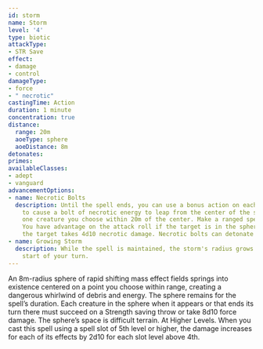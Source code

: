 ```yaml
---
id: storm
name: Storm
level: '4'
type: biotic
attackType:
- STR Save
effect:
- damage
- control
damageType:
- force
- " necrotic"
castingTime: Action
duration: 1 minute
concentration: true
distance:
  range: 20m
  aoeType: sphere
  aoeDistance: 8m
detonates: 
primes: 
availableClasses:
- adept
- vanguard
advancementOptions:
- name: Necrotic Bolts
  description: Until the spell ends, you can use a bonus action on each of your turns
    to cause a bolt of necrotic energy to leap from the center of the sphere toward
    one creature you choose within 20m of the center. Make a ranged spell attack.
    You have advantage on the attack roll if the target is in the sphere. On a hit,
    the target takes 4d10 necrotic damage. Necrotic bolts can detonate primed targets.
- name: Growing Storm
  description: While the spell is maintained, the storm's radius grows by 2m at the
    start of your turn.
---
```

An 8m-radius sphere of rapid shifting mass effect fields springs into existence centered on a point you choose within range, creating a dangerous whirlwind of debris and energy. The sphere remains for the spell’s duration. Each creature in the sphere when it appears or that ends its turn there must succeed on a Strength saving throw or take 8d10 force damage. The sphere’s space is difficult terrain.
At Higher Levels. When you cast this spell using a spell slot of 5th level or higher, the damage increases for each of its effects by 2d10 for each slot level above 4th.